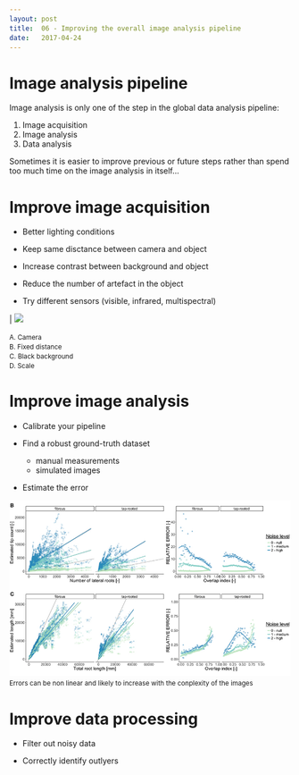```yaml
---
layout: post
title:  06 - Improving the overall image analysis pipeline
date:   2017-04-24
---
```




# Image analysis pipeline


Image analysis is only one of the step in the global data analysis pipeline:

1. Image acquisition
2. Image analysis
3. Data analysis


Sometimes it is easier to improve previous or future steps rather than spend too much time on the image analysis in itself...



# Improve image acquisition

- Better lighting conditions

- Keep same disctance between camera and object

- Increase contrast between background and object

- Reduce the number of artefact in the object

- Try different sensors (visible, infrared, multispectral)



| ![](http://www.plantmodelling.xyz/content/5-blog/17-acquiring-root-images/logo.jpg)


<small>A. Camera </br> B. Fixed distance </br> C. Black background </br> D. Scale</small>



# Improve image analysis

- Calibrate your pipeline

- Find a robust ground-truth dataset
	- manual measurements
	- simulated images
   
- Estimate the error




![](https://github.com/plantmodelling/intro-imagej/blob/master/img/error.png?raw=true)
<small>Errors can be non linear and likely to increase with the conplexity of the images</small>


# Improve data processing

- Filter out noisy data

- Correctly identify outlyers



